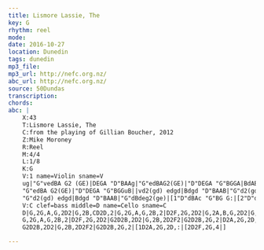 ```yaml
---
title: Lismore Lassie, The
key: G
rhythm: reel
mode:
date: 2016-10-27
location: Dunedin
tags: dunedin
mp3_file:
mp3_url: http://nefc.org.nz/
abc_url: http://nefc.org.nz/
source: 50Dundas
transcription:
chords: 
abc: |
    X:43
    T:Lismore Lassie, The
    C:from the playing of Gillian Boucher, 2012
    Z:Mike Moroney
    R:Reel
    M:4/4
    L:1/8
    K:G
    V:1 name=Violin sname=V
    ug|"G"vedBA G2 (GE)|DEGA "D"BAAg|"G"edBAG2(GE)|"D"DEGA "G"BGGA|BdAB G2(GE)|DEGA "D"BAAg|
    "G"edBA G2(GE)|"D"DEGA "G"BGGuB||vd2(gd) edgd|Bdgd "D"BAAB|"G"d2(gd) edge|"D"dBAc "G"BGGB|
    "G"d2(gd) edgd|Bdgd "D"BAAB|"G"dBdeg2(ge)|[1"D"dBAc "G"BG G:|[2"D"dBAc "G"BG G2|]
    V:C clef=bass middle=D name=Cello sname=C
    D|G,2G,A,G,2D2|G,2B,CD2D,2|G,2G,A,G,2B,2|D2F,2G,2D2|G,2A,B,G,2D2|G,2B,CD2D,2|
    G,2G,A,G,2B,2|D2F,2G,2D2|G2D2B,2D2|G,2B,2D2F2|G2D2B,2G,2|D2A,2G,2D,2|
    G2D2B,2D2|G,2B,2D2F2|G2D2B,2G,2|[1D2A,2G,2D,:|[2D2F,2G,4|]

---
```

